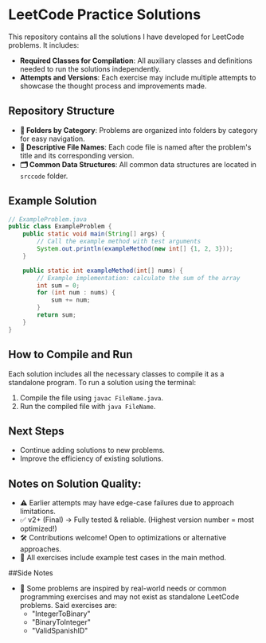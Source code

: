 # LeetCode Practice Solutions

This repository contains all the solutions I have developed for LeetCode problems. It includes:

- **Required Classes for Compilation**: All auxiliary classes and definitions needed to run the solutions independently.
- **Attempts and Versions**: Each exercise may include multiple attempts to showcase the thought process and improvements made.

## Repository Structure

- **📂 Folders by Category**: Problems are organized into folders by category for easy navigation.
- **📄 Descriptive File Names**: Each code file is named after the problem's title and its corresponding version.
- **🗂️ Common Data Structures**: All common data structures are located in ```srccode``` folder.

## Example Solution
```java
// ExampleProblem.java
public class ExampleProblem {
    public static void main(String[] args) {
        // Call the example method with test arguments
        System.out.println(exampleMethod(new int[] {1, 2, 3}));
    }

    public static int exampleMethod(int[] nums) {
        // Example implementation: calculate the sum of the array
        int sum = 0;
        for (int num : nums) {
            sum += num;
        }
        return sum;
    }
}
```

## How to Compile and Run
Each solution includes all the necessary classes to compile it as a standalone program. To run a solution using the terminal:
1. Compile the file using ```javac FileName.java```.
2. Run the compiled file with ```java FileName```.

## Next Steps
- Continue adding solutions to new problems.
- Improve the efficiency of existing solutions.

## Notes on Solution Quality:
- ⚠️ Earlier attempts may have edge-case failures due to approach limitations.
- ✅ v2+ (Final) → Fully tested & reliable. (Highest version number = most optimized!)
- 🛠️ Contributions welcome! Open to optimizations or alternative approaches.
- 🧪 All exercises include example test cases in the main method.

##Side Notes
- 📌 Some problems are inspired by real-world needs or common programming exercises and may not exist as standalone LeetCode problems. Said exercises are:
    - "IntegerToBinary"
    - "BinaryToInteger"
    - "ValidSpanishID"
